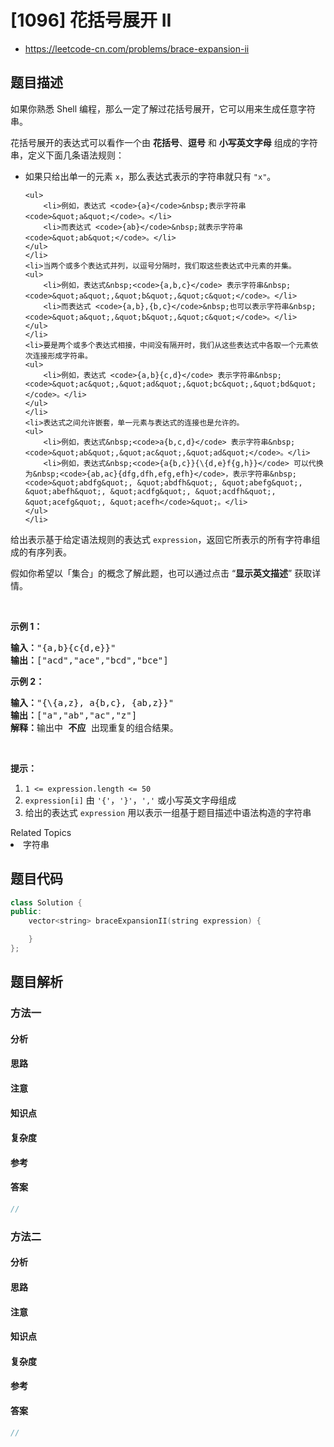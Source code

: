 

# [1096] 花括号展开 II
* https://leetcode-cn.com/problems/brace-expansion-ii


## 题目描述

<p>如果你熟悉 Shell 编程，那么一定了解过花括号展开，它可以用来生成任意字符串。</p>

<p>花括号展开的表达式可以看作一个由 <strong>花括号</strong>、<strong>逗号</strong> 和 <strong>小写英文字母</strong> 组成的字符串，定义下面几条语法规则：</p>

<ul>
	<li>如果只给出单一的元素&nbsp;<code>x</code>，那么表达式表示的字符串就只有&nbsp;<code>&quot;x&quot;</code>。&nbsp;

	<ul>
		<li>例如，表达式 <code>{a}</code>&nbsp;表示字符串 <code>&quot;a&quot;</code>。</li>
		<li>而表达式 <code>{ab}</code>&nbsp;就表示字符串 <code>&quot;ab&quot;</code>。</li>
	</ul>
	</li>
	<li>当两个或多个表达式并列，以逗号分隔时，我们取这些表达式中元素的并集。
	<ul>
		<li>例如，表达式&nbsp;<code>{a,b,c}</code> 表示字符串&nbsp;<code>&quot;a&quot;,&quot;b&quot;,&quot;c&quot;</code>。</li>
		<li>而表达式 <code>{a,b},{b,c}</code>&nbsp;也可以表示字符串&nbsp;<code>&quot;a&quot;,&quot;b&quot;,&quot;c&quot;</code>。</li>
	</ul>
	</li>
	<li>要是两个或多个表达式相接，中间没有隔开时，我们从这些表达式中各取一个元素依次连接形成字符串。
	<ul>
		<li>例如，表达式 <code>{a,b}{c,d}</code> 表示字符串&nbsp;<code>&quot;ac&quot;,&quot;ad&quot;,&quot;bc&quot;,&quot;bd&quot;</code>。</li>
	</ul>
	</li>
	<li>表达式之间允许嵌套，单一元素与表达式的连接也是允许的。
	<ul>
		<li>例如，表达式&nbsp;<code>a{b,c,d}</code> 表示字符串&nbsp;<code>&quot;ab&quot;,&quot;ac&quot;,&quot;ad&quot;​​​​​​</code>。</li>
		<li>例如，表达式&nbsp;<code>{a{b,c}}{\{d,e}f{g,h}}</code> 可以代换为&nbsp;<code>{ab,ac}{dfg,dfh,efg,efh}</code>，表示字符串&nbsp;<code>&quot;abdfg&quot;, &quot;abdfh&quot;, &quot;abefg&quot;, &quot;abefh&quot;, &quot;acdfg&quot;, &quot;acdfh&quot;, &quot;acefg&quot;, &quot;acefh</code>&quot;。</li>
	</ul>
	</li>
</ul>

<p>给出表示基于给定语法规则的表达式&nbsp;<code>expression</code>，返回它所表示的所有字符串组成的有序列表。</p>

<p>假如你希望以「集合」的概念了解此题，也可以通过点击 &ldquo;<strong>显示英文描述</strong>&rdquo; 获取详情。</p>

<p>&nbsp;</p>

<p><strong>示例 1：</strong></p>

<pre><strong>输入：</strong>&quot;{a,b}{c{d,e}}&quot;
<strong>输出：</strong>[&quot;acd&quot;,&quot;ace&quot;,&quot;bcd&quot;,&quot;bce&quot;]
</pre>

<p><strong>示例 2：</strong></p>

<pre><strong>输入：</strong>&quot;{\{a,z}, a{b,c}, {ab,z}}&quot;
<strong>输出：</strong>[&quot;a&quot;,&quot;ab&quot;,&quot;ac&quot;,&quot;z&quot;]
<strong>解释：</strong>输出中 <strong>不应 </strong>出现重复的组合结果。
</pre>

<p>&nbsp;</p>

<p><strong>提示：</strong></p>

<ol>
	<li><code>1 &lt;= expression.length &lt;= 50</code></li>
	<li><code>expression[i]</code> 由 <code>&#39;{&#39;</code>，<code>&#39;}&#39;</code>，<code>&#39;,&#39;</code>&nbsp;或小写英文字母组成</li>
	<li>给出的表达式&nbsp;<code>expression</code>&nbsp;用以表示一组基于题目描述中语法构造的字符串</li>
</ol>
<div><div>Related Topics</div><div><li>字符串</li></div></div>


## 题目代码

```cpp
class Solution {
public:
    vector<string> braceExpansionII(string expression) {

    }
};
```


## 题目解析


### 方法一

#### 分析

#### 思路

#### 注意

#### 知识点

#### 复杂度

#### 参考

#### 答案

```cpp
//
```


### 方法二

#### 分析

#### 思路

#### 注意

#### 知识点

#### 复杂度

#### 参考

#### 答案

```cpp
//
```


